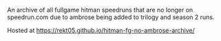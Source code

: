 An archive of all fullgame hitman speedruns that are no longer on speedrun.com due to ambrose being added to trilogy and season 2 runs.

Hosted at https://rekt05.github.io/hitman-fg-no-ambrose-archive/